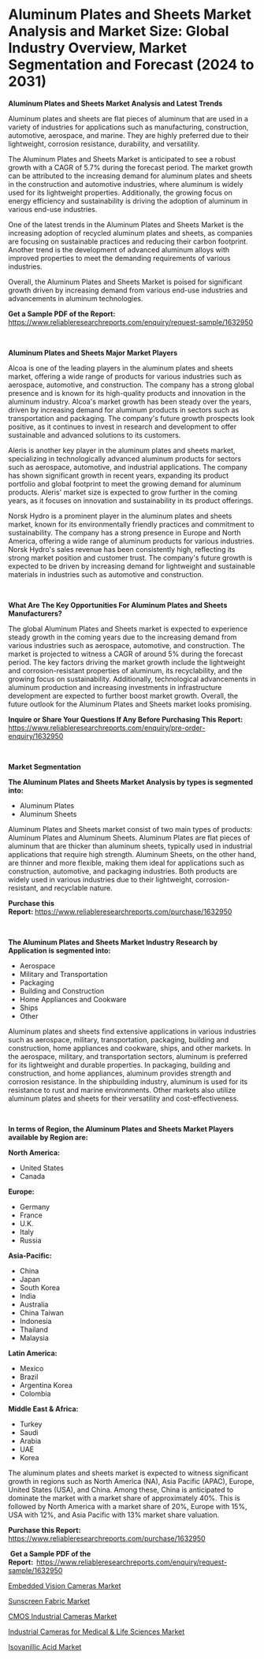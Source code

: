 <p><h1>Aluminum Plates and Sheets Market Analysis and Market Size: Global Industry Overview, Market Segmentation and Forecast (2024 to 2031)</h1></p><p><strong>Aluminum Plates and Sheets Market Analysis and Latest Trends</strong></p>
<p><p>Aluminum plates and sheets are flat pieces of aluminum that are used in a variety of industries for applications such as manufacturing, construction, automotive, aerospace, and marine. They are highly preferred due to their lightweight, corrosion resistance, durability, and versatility.</p><p>The Aluminum Plates and Sheets Market is anticipated to see a robust growth with a CAGR of 5.7% during the forecast period. The market growth can be attributed to the increasing demand for aluminum plates and sheets in the construction and automotive industries, where aluminum is widely used for its lightweight properties. Additionally, the growing focus on energy efficiency and sustainability is driving the adoption of aluminum in various end-use industries.</p><p>One of the latest trends in the Aluminum Plates and Sheets Market is the increasing adoption of recycled aluminum plates and sheets, as companies are focusing on sustainable practices and reducing their carbon footprint. Another trend is the development of advanced aluminum alloys with improved properties to meet the demanding requirements of various industries.</p><p>Overall, the Aluminum Plates and Sheets Market is poised for significant growth driven by increasing demand from various end-use industries and advancements in aluminum technologies.</p></p>
<p><strong>Get a Sample PDF of the Report:&nbsp;</strong> <a href="https://www.reliableresearchreports.com/enquiry/request-sample/1632950">https://www.reliableresearchreports.com/enquiry/request-sample/1632950</a></p>
<p>&nbsp;</p>
<p><strong>Aluminum Plates and Sheets Major Market Players</strong></p>
<p><p>Alcoa is one of the leading players in the aluminum plates and sheets market, offering a wide range of products for various industries such as aerospace, automotive, and construction. The company has a strong global presence and is known for its high-quality products and innovation in the aluminum industry. Alcoa's market growth has been steady over the years, driven by increasing demand for aluminum products in sectors such as transportation and packaging. The company's future growth prospects look positive, as it continues to invest in research and development to offer sustainable and advanced solutions to its customers.</p><p>Aleris is another key player in the aluminum plates and sheets market, specializing in technologically advanced aluminum products for sectors such as aerospace, automotive, and industrial applications. The company has shown significant growth in recent years, expanding its product portfolio and global footprint to meet the growing demand for aluminum products. Aleris' market size is expected to grow further in the coming years, as it focuses on innovation and sustainability in its product offerings.</p><p>Norsk Hydro is a prominent player in the aluminum plates and sheets market, known for its environmentally friendly practices and commitment to sustainability. The company has a strong presence in Europe and North America, offering a wide range of aluminum products for various industries. Norsk Hydro's sales revenue has been consistently high, reflecting its strong market position and customer trust. The company's future growth is expected to be driven by increasing demand for lightweight and sustainable materials in industries such as automotive and construction.</p></p>
<p>&nbsp;</p>
<p><strong>What Are The Key Opportunities For Aluminum Plates and Sheets Manufacturers?</strong></p>
<p><p>The global Aluminum Plates and Sheets market is expected to experience steady growth in the coming years due to the increasing demand from various industries such as aerospace, automotive, and construction. The market is projected to witness a CAGR of around 5% during the forecast period. The key factors driving the market growth include the lightweight and corrosion-resistant properties of aluminum, its recyclability, and the growing focus on sustainability. Additionally, technological advancements in aluminum production and increasing investments in infrastructure development are expected to further boost market growth. Overall, the future outlook for the Aluminum Plates and Sheets market looks promising.</p></p>
<p><strong>Inquire or Share Your Questions If Any Before Purchasing This Report:</strong> <a href="https://www.reliableresearchreports.com/enquiry/pre-order-enquiry/1632950">https://www.reliableresearchreports.com/enquiry/pre-order-enquiry/1632950</a></p>
<p>&nbsp;</p>
<p><strong>Market Segmentation</strong></p>
<p><strong>The Aluminum Plates and Sheets Market Analysis by types is segmented into:</strong></p>
<p><ul><li>Aluminum Plates</li><li>Aluminum Sheets</li></ul></p>
<p><p>Aluminum Plates and Sheets market consist of two main types of products: Aluminum Plates and Aluminum Sheets. Aluminum Plates are flat pieces of aluminum that are thicker than aluminum sheets, typically used in industrial applications that require high strength. Aluminum Sheets, on the other hand, are thinner and more flexible, making them ideal for applications such as construction, automotive, and packaging industries. Both products are widely used in various industries due to their lightweight, corrosion-resistant, and recyclable nature.</p></p>
<p><strong>Purchase this Report:&nbsp;</strong><a href="https://www.reliableresearchreports.com/purchase/1632950">https://www.reliableresearchreports.com/purchase/1632950</a></p>
<p>&nbsp;</p>
<p><strong>The Aluminum Plates and Sheets Market Industry Research by Application is segmented into:</strong></p>
<p><ul><li>Aerospace</li><li>Military and Transportation</li><li>Packaging</li><li>Building and Construction</li><li>Home Appliances and Cookware</li><li>Ships</li><li>Other</li></ul></p>
<p><p>Aluminum plates and sheets find extensive applications in various industries such as aerospace, military, transportation, packaging, building and construction, home appliances and cookware, ships, and other markets. In the aerospace, military, and transportation sectors, aluminum is preferred for its lightweight and durable properties. In packaging, building and construction, and home appliances, aluminum provides strength and corrosion resistance. In the shipbuilding industry, aluminum is used for its resistance to rust and marine environments. Other markets also utilize aluminum plates and sheets for their versatility and cost-effectiveness.</p></p>
<p>&nbsp;</p>
<p><strong>In terms of Region, the Aluminum Plates and Sheets Market Players available by Region are:</strong></p>
<p>
    <p> <strong> North America: </strong>
        <ul>
            <li>United States</li>
            <li>Canada</li>
        </ul>
        </p> 
    <p> <strong> Europe: </strong>
        <ul>
            <li>Germany</li>
            <li>France</li>
            <li>U.K.</li>
            <li>Italy</li>
            <li>Russia</li>
        </ul>
        </p> 
    <p> <strong> Asia-Pacific: </strong>
        <ul>
            <li>China</li>
            <li>Japan</li>
            <li>South Korea</li>
            <li>India</li>
            <li>Australia</li>
            <li>China Taiwan</li>
            <li>Indonesia</li>
            <li>Thailand</li>
            <li>Malaysia</li>
        </ul>
        </p> 
    <p> <strong> Latin America: </strong>
        <ul>
            <li>Mexico</li>
            <li>Brazil</li>
            <li>Argentina Korea</li>
            <li>Colombia</li>
        </ul>
        </p> 
    <p> <strong> Middle East & Africa: </strong>
        <ul>
            <li>Turkey</li>
            <li>Saudi</li>
            <li>Arabia</li>
            <li>UAE</li>
            <li>Korea</li>
        </ul>
    </p>
    </p>
<p><p>The aluminum plates and sheets market is expected to witness significant growth in regions such as North America (NA), Asia Pacific (APAC), Europe, United States (USA), and China. Among these, China is anticipated to dominate the market with a market share of approximately 40%. This is followed by North America with a market share of 20%, Europe with 15%, USA with 12%, and Asia Pacific with 13% market share valuation.</p></p>
<p><strong>Purchase this Report: </strong><a href="https://www.reliableresearchreports.com/purchase/1632950">https://www.reliableresearchreports.com/purchase/1632950</a></p>
<p>&nbsp;<strong>Get a Sample PDF of the Report:&nbsp;&nbsp;</strong><a href="https://www.reliableresearchreports.com/enquiry/request-sample/1632950">https://www.reliableresearchreports.com/enquiry/request-sample/1632950</a></p>
<p><strong></strong></p>
<p><p><a href="https://full-wildebeest-80b.notion.site/Embedded-Vision-Cameras-Market-Size-Market-Trends-and-Growth-Outlook-forecasted-for-period-from-20-a73f5828394d4437894de7b173236380">Embedded Vision Cameras Market</a></p><p><a href="https://view.publitas.com/reportprime-1/sunscreen-fabric-market-challenges-opportunities-and-growth-drivers-and-major-market-players-forecasted-for-period-from-2024-2031/">Sunscreen Fabric Market</a></p><p><a href="https://flame-sidecar-702.notion.site/CMOS-Industrial-Cameras-Market-Size-and-Growth-Market-Segmentation-Regional-and-Country-Breakdowns-94a17c6a9d3b4a66859c941331c2570f">CMOS Industrial Cameras Market</a></p><p><a href="https://pretty-mail-caf.notion.site/Decoding-the-Industrial-Cameras-for-Medical-Life-Sciences-Market-A-Deep-Dive-into-the-Latest-Mark-a34d28f36db2481aae69f9efb2d8b5ac">Industrial Cameras for Medical & Life Sciences Market</a></p><p><a href="https://view.publitas.com/reportprime-1/isovanillic-acid-market-a-comprehensive-report-of-its-market-share-growth-trends-2024-2031/">Isovanillic Acid Market</a></p></p>